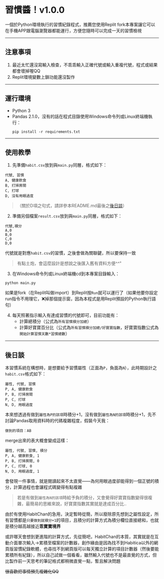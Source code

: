 # 習慣醬！v1.0.0
一個於Python環境執行的習慣紀錄程式，推薦您使用Replit fork本專案讓它可以在手機APP跟電腦瀏覽器都能運行，方便您隨時可以完成一天的習慣檢視

***
## 注意事項
1. 最近太忙還沒寫輸入檢查，不乖乖輸入正確代號或輸入重複代號，程式或結果都會壞掉喔QQ
2. Replit環境變數上鎖功能還沒製作

***
## 運行環境
- Python 3
- Pandas 2.1.0，沒有的話在程式目錄使用Windows命令列或Linux終端機執行：
  ```shell
  pip install -r requirements.txt
  ```

***
## 使用教學
1. 先準備`habit.csv`放到與`main.py`同層，格式如下：
```
代號, 習慣
A, 健康飲食
B, 打掃房間
C, 打球
D, 沒有用眼過度
```
>（關於D項之句式，請詳參本README.md最後之[後日談](#後日談)）

2. 準備另個檔案`result.csv`放到與`main.py`同層，格式如下：
```
代號,積分
A,0
B,0
C,0
D,0
```
代號就是對應`habit.csv`的習慣，之後會做為關聯鍵，所以要保持一致
>有點土炮，會這麼設計是想說之後匯入舊有資料方便^^"

3. 在Windows命令列或Linux終端機cd到本專案目錄輸入：
```shell
python main.py
```
如果是fork（在Replit叫做import）到Replit按`Run`就可以運行了（如果他要你設定run指令不用理它，❌掉那個提示窗，因為本程式是用Replit預設的Python執行語句）

4. 每天照著指示輸入有達成習慣的代號即可，目前功能有：
    - 計算總積分（公式為`所有習慣積分加總`）
    - 計算好寶寶百分比（公式為`所有習慣積分加總/好寶寶指數`，好寶寶指數公式為`開始計算習慣天數*習慣總數`）

***
## 後日談
本習慣系統在構想時，是想要給予習慣屬性（正面為`P`，負面為`N`），此時期設計之`habit.csv`格式如下：
```
屬性, 代號, 習慣
P, A, 健康飲食
P, B, 打掃房間
P, C, 打球
N, D, 用眼過度
```
本來想透過有做到`屬性為P的該項`時積分+1，沒有做到`屬性為N的該項`時積分+1，先不討論Pandas取用資料時的代碼複雜程度，假裝今天我：
```
做到的項目：AB
```
merge出來的表大概會變成這樣：
```
屬性, 代號, 習慣, 積分
P, A, 健康飲食, 1
P, B, 打掃房間, 0
P, C, 打球, 0
N, D, 用眼過度, 1
```
會發現一件事情，就是閱讀起來不太直覺——為何用眼過度卻能得到一個正號的積分，計算過程也會讓程式碼變得有點複雜
>若是有做到`屬性為N的該項`時給予負的積分，又會覺得好寶寶指數變得很複雜，最簡易的思維來說，好寶寶指數其實就是達成百分比..

由於有使用HabitChan的急用，決定暫時從簡，所以廢除原先想到之屬性設定，所有習慣都是`只要做到就積分+1`的項目，且積分的計算方式為積分欄位直接總和，也就是積分越高越接近**乖寶寶境界**

或許哪天會想到更進階的計算方式，先從簡吧，HabitChan的本質，其實就是在互動介面單次輸入->累積至檔案的計數器，創作緣由是因為找不到Habitica以外的網頁版習慣紀錄軟體，也尋找不到網頁版可以每天獨立計算的項目計數器（然後要能累積所有紀錄），所以自己試做一個看看，雖然輸入代號也不是最直覺的方式，但比製作前一天思考的筆記格式都稍微直覺一點，暫且解決問題

~~很喜歡把事情預先複雜化QQ~~
